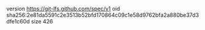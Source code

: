 version https://git-lfs.github.com/spec/v1
oid sha256:2e81da5591c2e3513b52bfd170864c09c1e58d9762bfa2a880be37d3dfe1c60d
size 426
